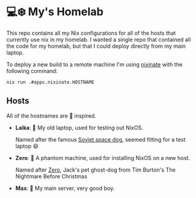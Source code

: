 # 💻❄️ My's Homelab

This repo contains all my Nix configurations for all of the hosts that currently use nix in my homelab. I wanted a single repo that contained all the code for my homelab, but that I could deploy directly from my main laptop.

To deploy a new build to a remote machine I'm using [nixinate](https://github.com/MatthewCroughan/nixinate?tab=readme-ov-file) with the following command:

```
nix run .#apps.nixinate.HOSTNAME
```

## Hosts

All of the hostnames are 🐶 inspired.

- **Laika**: 🧪 My old laptop, used for testing out NixOS.

  Named after the famous [Soviet space dog](https://en.wikipedia.org/wiki/Laika), seemed fitting for a test laptop 😄

- **Zero**: 👻 A phantom machine, used for installing NixOS on a new host.

  Named after [Zero](https://the-nightmare-before-christmas.fandom.com/wiki/Zero), Jack's pet ghost-dog from Tim Burton's The Nightmare Before Christmas

- **Max**: 🐶 My main server, very good boy.
